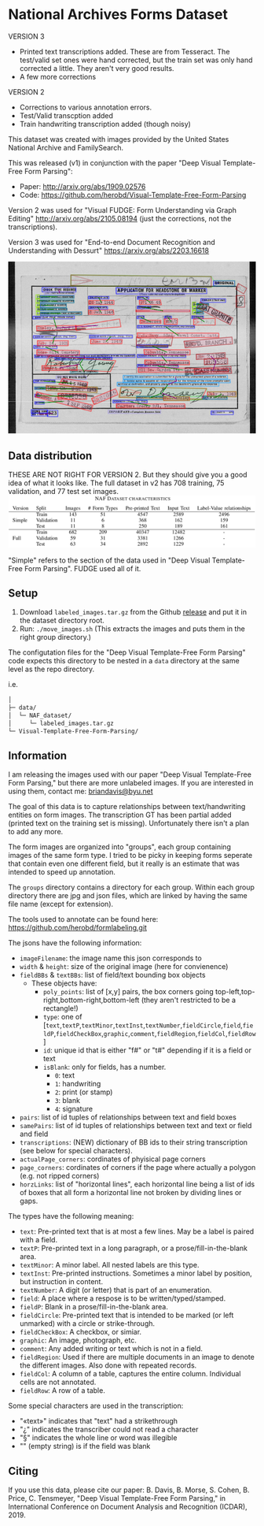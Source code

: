 # National Archives Forms Dataset

VERSION 3
* Printed text transcriptions added. These are from Tesseract. The test/valid set ones were hand corrected, but the train set was only hand corrected a little. They aren't very good results.
* A few more corrections

VERSION 2
* Corrections to various annotation errors.
* Test/Valid transcption added
* Train handwriting transcription added (though noisy)

This dataset was created with images provided by the United States National Archive and FamilySearch.

This was released (v1) in conjunction with the paper "Deep Visual Template-Free Form Parsing":
* Paper: http://arxiv.org/abs/1909.02576
* Code: https://github.com/herobd/Visual-Template-Free-Form-Parsing

Version 2 was used for "Visual FUDGE: Form Understanding via Graph Editing" http://arxiv.org/abs/2105.08194 (just the corrections, not the transcriptions).

Version 3 was used for "End-to-end Document Recognition and Understanding with Dessurt" https://arxiv.org/abs/2203.16618


![Annotated image from dataset](/ex_images/ex_dataset.png)

## Data distribution
THESE ARE NOT RIGHT FOR VERSION 2. But they should give you a good idea of what it looks like. The full dataset in v2 has 708 training, 75 validation, and 77 test set images.
![Data distriburion](/ex_images/naf_table.png)

"Simple" refers to the section of the data used in "Deep Visual Template-Free Form Parsing". FUDGE used all of it.

## Setup
1. Download `labeled_images.tar.gz` from the Github [release](https://github.com/herobd/NAF_dataset/releases/tag/v1.0) and put it in the dataset directory root.
2. Run: `./move_images.sh`  (This extracts the images and puts them in the right group directory.)

The configutation files for the "Deep Visual Template-Free Form Parsing" code expects this directory to be nested in a `data` directory at the same level as the repo directory.

i.e.
```
│
├─ data/
│  └─ NAF_dataset/
│     └─ labeled_images.tar.gz
└─ Visual-Template-Free-Form-Parsing/
```


## Information

I am releasing the images used with our paper "Deep Visual Template-Free Form Parsing," but there are more unlabeled images. If you are interested in using them, contact me: briandavis@byu.net


The goal of this data is to capture relationships between text/handwriting entities on form images.
The transcription GT has been partial added (printed text on the training set is missing). Unfortunately there isn't a plan to add any more.

The form images are organized into "groups", each group containing images of the same form type.
I tried to be picky in keeping forms seperate that contain even one different field, but it really is an estimate that was intended to speed up annotation.

The `groups` directory contains a directory for each group.
Within each group directory there are jpg and json files, which are linked by having the same file name (except for extension).

The tools used to annotate can be found here: <https://github.com/herobd/formlabeling.git>


The jsons have the following information:

* `imageFilename`: the image name this json corresponds to
* `width` & `height`: size of the original image (here for convienence)
* `fieldBBs` & `textBBs`: list of field/text bounding box objects
  * These objects have:
    * `poly_points`: list of [x,y] pairs, the box corners going top-left,top-right,bottom-right,bottom-left (they aren't restricted to be a rectangle!)
    * `type`: one of [`text`,`textP`,`textMinor`,`textInst`,`textNumber`,`fieldCircle`,`field`,`fieldP`,`fieldCheckBox`,`graphic`,`comment`,`fieldRegion`,`fieldCol`,`fieldRow`]
    * `id`: unique id that is either "f#" or "t#" depending if it is a field or text
    * `isBlank`: only for fields, has a number.
      * `0`: text
      * `1`: handwriting
      * `2`: print (or stamp)
      * `3`: blank
      * `4`: signature
* `pairs`: list of id tuples of relationships between text and field boxes
* `samePairs`: list of id tuples of relationships between text and text or field and field
* `transcriptions`: (NEW) dictionary of BB ids to their string transcription (see below for special characters).
* `actualPage_corners`: cordinates of phyisical page corners
* `page_corners`: cordinates of corners if the page where actually a polygon (e.g. not ripped corners)
* `horzLinks`: list of "horizontal lines", each horizontal line being a list of ids of boxes that all form a horizontal line not broken by dividing lines or gaps.



The types have the following meaning:
* `text`: Pre-printed text that is at most a few lines. May be a label is paired with a field.
* `textP`: Pre-printed text in a long paragraph, or a prose/fill-in-the-blank area.
* `textMinor`: A minor label. All nested labels are this type.
* `textInst`: Pre-printed instructions. Sometimes a minor label by position, but instruction in content.
* `textNumber`: A digit (or letter) that is part of an enumeration.
* `field`: A place where a respose is to be written/typed/stamped.
* `fieldP`: Blank in a prose/fill-in-the-blank area.
* `fieldCircle`: Pre-printed text that is intended to be marked (or left unmarked) with a circle or strike-through.
* `fieldCheckBox`: A checkbox, or simiar.
* `graphic`: An image, photograph, etc.
* `comment`: Any added writing or text which is not in a field.
* `fieldRegion`: Used if there are multiple documents in an image to denote the different images. Also done with repeated records.
* `fieldCol`: A column of a table, captures the entire column. Individual cells are not annotated.
* `fieldRow`: A row of a table.

Some special characters are used in the transcription:
* "«text»" indicates that "text" had a strikethrough
* "¿" indicates the transcriber could not read a character
* "§" indicates the whole line or word was illegible
* "" (empty string) is if the field was blank

## Citing

If you use this data, please cite our paper:
B. Davis, B. Morse, S. Cohen, B. Price, C. Tensmeyer, "Deep Visual Template-Free Form Parsing," in International Conference on Document Analysis and Recognition (ICDAR),  2019.
